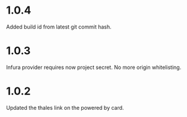 # 1.0.4

Added build id from latest git commit hash.

# 1.0.3

Infura provider requires now project secret. No more origin whitelisting.

# 1.0.2

Updated the thales link on the powered by card.
